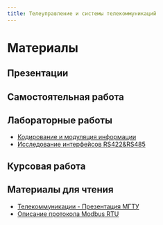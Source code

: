 ```yaml
---
title: Телеуправление и системы телекоммуникаций
---
```



# Материалы

## Презентации

## Самостоятельная работа

## Лабораторные работы
* [Кодирование и модуляция информации]({{site.baseurl}}/telecommunication/static/LR1.pdf)
* [Исследование интерфейсов RS422&RS485]({{site.baseurl}}/telecommunication/static/LR2.pdf)
  
## Курсовая работа

## Материалы для чтения
* [Телекоммуникации - Презентация МГТУ]({{site.baseurl}}/telecommunication/static/pres_maslennikov.pdf)
* [Описание протокола Modbus RTU]({{site.baseurl}}/telecommunication/static/Теория_ModBus_RTU.pdf)